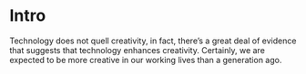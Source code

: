 # Intro
Technology does not quell creativity, in fact, there’s a great deal of evidence that suggests that technology enhances creativity.  Certainly, we are expected to be more creative in our working lives than a generation ago.